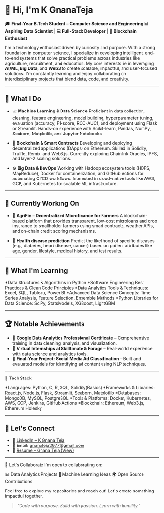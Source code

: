 # 👋 Hi, I'm K GnanaTeja

🎓 **Final-Year B.Tech Student – Computer Science and Engineering**
📊 **Aspiring Data Scientist** | 💻 **Full-Stack Developer** | 🔗 **Blockchain Enthusiast**

I'm a technology enthusiast driven by curiosity and purpose. With a strong foundation in computer science, I specialize in developing intelligent, end-to-end systems that solve practical problems across industries like agriculture, recruitment, and education.
My core interests lie in leveraging **AI/ML**, **Big Data**, and **Web3** to create scalable, impactful, and user-focused solutions. I'm constantly learning and enjoy collaborating on interdisciplinary projects that blend data, code, and creativity.

---

## 🚀 What I Do

* 📈 **Machine Learning & Data Science**
  Proficient in data collection, cleaning, feature engineering, model building, hyperparameter tuning, evaluation (accuracy, F1-score, ROC-AUC), and deployment using Flask or Streamlit. Hands-on experience with Scikit-learn, Pandas, NumPy, Seaborn, Matplotlib, and Jupyter Notebooks.

* 🔗 **Blockchain & Smart Contracts**
  Developing and deploying decentralized applications (DApps) on Ethereum. Skilled in Solidity, Truffle, Remix, and Web3.js. Currently exploring Chainlink Oracles, IPFS, and layer-2 scaling solutions.

* ⚙️ **Big Data & DevOps**
  Working with Hadoop ecosystem tools (HDFS, MapReduce), Docker for containerization, and GitHub Actions for automating CI/CD workflows. Interested in cloud-native tools like AWS, GCP, and Kubernetes for scalable ML infrastructure.

---

## 🧠 Currently Working On

* 🌾 **AgriFin – Decentralized Microfinance for Farmers**
  A blockchain-based platform that provides transparent, low-cost microloans and crop insurance to smallholder farmers using smart contracts, weather APIs, and on-chain credit scoring mechanisms.

* 🤖 **Health disease prediction**
  Predict the likelihood of specific diseases (e.g., diabetes, heart disease, cancer) based on patient attributes like age, gender, lifestyle, medical history, and test results.


---

## 🌱 What I'm Learning

*Data Structures & Algorithms in Python
*Software Engineering Best Practices & Clean Code Principles
*Data Analytics Tools & Techniques: Excel, SQL, Tableau, Power BI
*Advanced Data Science Concepts: Time Series Analysis, Feature Selection, Ensemble Methods
*Python Libraries for Data Science: SciPy, StatsModels, XGBoost, LightGBM

---

## 🏆 Notable Achievements

* 🏅 **Google Data Analytics Professional Certificate** – Comprehensive training in data cleaning, analysis, and visualization.
* 💼 **Virtual Internships at Skilltimate & Forage** – Real-world experience with data science and analytics tools.
* 🧪 **Final-Year Project: Social Media Ad Classification** – Built and evaluated models for identifying ad content using NLP techniques.

---

🔧 Tech Stack

*Languages: Python, C, R, SQL, Solidity(Basics)
*Frameworks & Libraries: React.js, Node.js, Flask, Streamlit, Seaborn, Matplotlib
*Databases: MongoDB, MySQL, PostgreSQL
*Tools & Platforms: Docker, Kubernetes, AWS, GCP, Jenkins, GitHub Actions
*Blockchain: Ethereum, Web3.js, Ethereum Holesky

---

## 📌 Let's Connect

- 💼 [LinkedIn – K Gnana Teja](http://www.linkedin.com/in/gnana-teja-kummaragiri-383187324)  
- 📧 Email: [gnanateja2977@gmail.com](mailto:gnanateja2977@gmail.com)    
- 📄 [Resume – Gnana Teja (View)](https://drive.google.com/file/d/1bmuV2v2mgSAgsYaAEoPFovtRitRCHIdr/view?usp=sharing)

---

🚀 Let's Collaborate
I'm open to collaborating on:

📊 Data Analytics Projects
🤖 Machine Learning Ideas
🌍 Open Source Contributions

Feel free to explore my repositories and reach out! Let's create something impactful together.
> *"Code with purpose. Build with passion. Learn with humility."*

